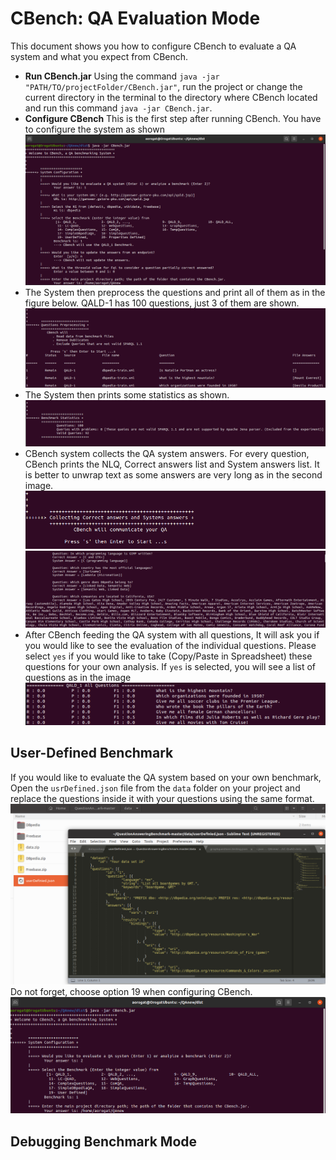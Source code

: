 # CBench: QA Evaluation Mode
This document shows you how to configure CBench to evaluate a QA system and what you expect from CBench.
* __Run CBench.jar__ Using the command ``` java -jar "PATH/TO/projectFolder/CBench.jar" ```, run the project or change the current directory in the terminal to the directory where CBench located and run this command ``` java -jar CBench.jar ```.
* __Configure CBench__ This is the first step after running CBench. You have to configure the system as shown
![Image](Images/conf.png)
* The System then preprocess the questions and print all of them as in the figure below.  QALD-1 has 100 questions, just 3 of them are shown.
![Image](Images/Preprosessing.png)
* The System then prints some statistics as shown.
![Image](Images/Statistics.png)
* CBench system collects the QA system answers. For every question, CBench prints the NLQ, Correct answers list and System answers list. It is better to unwrap text as some answers are very long as in the second image.
![Image](Images/collect.png)
![Image](Images/qaquestions.png)
* After CBench feeding the QA system with all questions, It will ask you if you would like to see the evaluation of the individual questions. Please select `yes` if you would like to take (Copy/Paste in Spreadsheet) these questions for your own analysis. If `yes` is selected, you will see a list of questions as in the image
![Image](Images/individual.png)



## User-Defined Benchmark
If you would like to evaluate the QA system based on your own benchmark, Open the ```usrDefined.json``` file from the ```data``` folder on your project and replace the questions inside it with your questions using the same format.
![Image](Images/userdefined.png)
 Do not forget, choose option 19 when configuring CBench.
 ![Image](Images/BenchmarkAnalysis.png)
 
 ## Debugging Benchmark Mode
